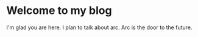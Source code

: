 # Welcome to my blog

I'm glad you are here. I plan to talk about arc. Arc is the door to the future.
